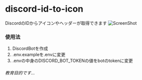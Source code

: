 # discord-id-to-icon
DiscordのIDからアイコンやヘッダーが取得できます
![ScreenShot](https://file.nlaocs.jp/discord-id-to-icon4.png)

### 使用法
1. DiscordBotを作成
1. .env.exampleを.envに変更
1. .envの中身のDISCORD_BOT_TOKENの値をbotのtokenに変更

###### 教育目的です...